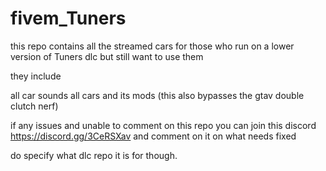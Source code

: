 # fivem_Tuners


this repo contains all the streamed cars for those who run on a lower version of Tuners dlc but still want to use them

they include

all car sounds all cars and its mods (this also bypasses the gtav double clutch nerf)

if any issues and unable to comment on this repo you can join this discord https://discord.gg/3CeRSXav and comment on it on what needs fixed

do specify what dlc repo it is for though.
